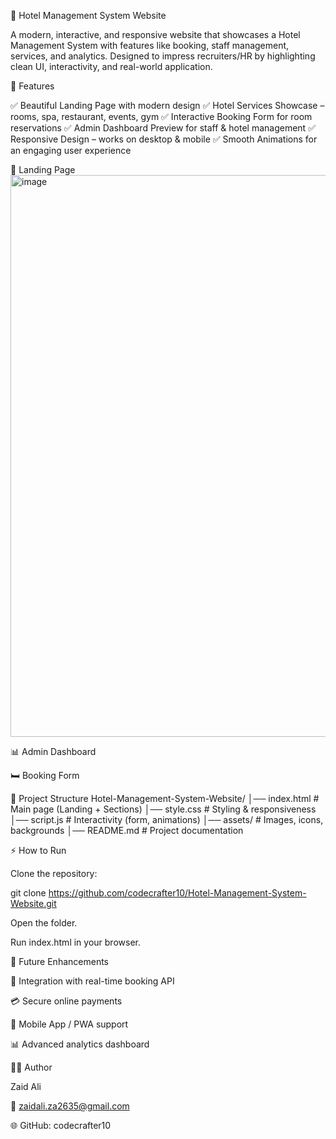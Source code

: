 🏨 Hotel Management System Website

A modern, interactive, and responsive website that showcases a Hotel Management System with features like booking, staff management, services, and analytics. Designed to impress recruiters/HR by highlighting clean UI, interactivity, and real-world application.

🚀 Features

✅ Beautiful Landing Page with modern design
✅ Hotel Services Showcase – rooms, spa, restaurant, events, gym
✅ Interactive Booking Form for room reservations
✅ Admin Dashboard Preview for staff & hotel management
✅ Responsive Design – works on desktop & mobile
✅ Smooth Animations for an engaging user experience


🌆 Landing Page
<img width="1829" height="899" alt="image" src="https://github.com/user-attachments/assets/1586bbcd-62dc-42b8-a8ef-2c22a4514e5b" />


📊 Admin Dashboard

🛏️ Booking Form

📂 Project Structure
Hotel-Management-System-Website/
│── index.html        # Main page (Landing + Sections)
│── style.css         # Styling & responsiveness
│── script.js         # Interactivity (form, animations)
│── assets/           # Images, icons, backgrounds
│── README.md         # Project documentation

⚡ How to Run

Clone the repository:

git clone https://github.com/codecrafter10/Hotel-Management-System-Website.git


Open the folder.

Run index.html in your browser.

🌟 Future Enhancements

🔗 Integration with real-time booking API

💳 Secure online payments

📱 Mobile App / PWA support

📊 Advanced analytics dashboard

👨‍💻 Author

Zaid Ali

📧 zaidali.za2635@gmail.com

🌐 GitHub: codecrafter10
